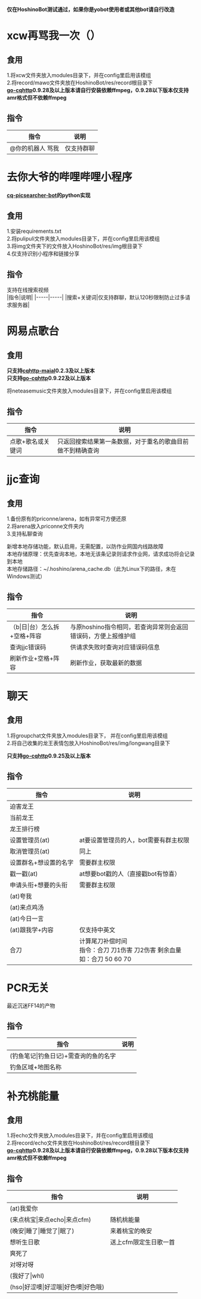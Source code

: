 **仅在HoshinoBot测试通过，如果你是yobot使用者或其他bot请自行改造**
# xcw再骂我一次（）
## 食用
1.将xcw文件夹放入modules目录下，并在config里启用该模组  
2.将record/mawo文件夹放在HoshinoBot/res/record根目录下  
**[go-cqhttp](https://github.com/Mrs4s/go-cqhttp)0.9.28及以上版本请自行安装依赖ffmpeg，0.9.28以下版本仅支持amr格式但不依赖ffmpeg**
## 指令
|指令|说明|
|-----|-----|
|@你的机器人 骂我|仅支持群聊|  

# 去你大爷的哔哩哔哩小程序
#### [cq-picsearcher-bot](https://github.com/Tsuk1ko/cq-picsearcher-bot)的python实现
## 食用
1.安装requirements.txt  
2.将pulipuli文件夹放入modules目录下，并在config里启用该模组  
3.将img文件夹下的文件放入HoshinoBot/res/img根目录下  
4.仅支持识别小程序和链接分享  
## 指令  
支持在线搜索视频    
|指令|说明|
|-----|-----|
|搜索+关键词|仅支持群聊，默认120秒限制防止过多请求服务器|  

# 网易点歌台
## 食用
**只支持[cqhttp-maial](https://github.com/yyuueexxiinngg/cqhttp-mirai)0.2.3及以上版本**  
**只支持[go-cqhttp](https://github.com/Mrs4s/go-cqhttp)0.9.22及以上版本**  

将neteasemusic文件夹放入modules目录下，并在config里启用该模组  
## 指令  
|指令|说明|
|-----|-----|
|点歌+歌名或关键词|只返回搜索结果第一条数据，对于重名的歌曲目前做不到精确查询|  

# jjc查询  
## 食用
1.备份原有的priconne/arena，如有异常可方便还原  
2.将arena放入priconne文件夹内  
3.支持私聊查询

新增本地存储功能，默认启用，无需配置，以防作业网国内线路故障  
本地存储原理：优先查询本地，本地无该条记录则请求作业网，请求成功将会记录到本地  
本地存储路径：~/.hoshino/arena_cache.db（此为Linux下的路径，未在Windows测试）

## 指令  
|指令|说明|
|-----|-----|
|（b\|日\|台）怎么拆+空格+阵容|与原hoshino指令相同，若查询异常则会返回错误码，方便上报维护组|  
|查询jjc错误码|供请求失败时查询对应错误码信息|  
|刷新作业+空格+阵容|刷新作业，获取最新的数据|  

# 聊天
## 食用  
1.将groupchat文件夹放入modules目录下， 并在config里启用该模组  
2.将自己收集的龙王表情包放入HoshinoBot/res/img/longwang目录下  

**只支持[go-cqhttp](https://github.com/Mrs4s/go-cqhttp)0.9.25及以上版本**  

## 指令  
|指令|说明|
|-----|-----|  
|迫害龙王||  
|当前龙王||
|龙王排行榜||
|设置管理员(at)|at要设置管理员的人，bot需要有群主权限|  
|取消管理员(at)|同上|  
|设置群名+想设置的名字|需要群主权限|  
|戳一戳(at)|at想要bot戳的人（直接戳bot有惊喜）|  
|申请头衔+想要的头衔|需要群主权限|  
|(at)夸我||
|(at)来点鸡汤||
|(at)今日一言||
|(at)跟我学+内容|仅支持中英文|
|合刀|计算尾刀补偿时间<br>指令：合刀 刀1伤害 刀2伤害 剩余血量<br>如：合刀 50 60 70|

# PCR无关
最近沉迷FF14的产物  
## 指令  
|指令|说明|
|-----|-----|
|(钓鱼笔记\|钓鱼日记)+需查询的鱼的名字||
|钓鱼区域+地图名称||  

# 补充桃能量  
## 食用
1.将echo文件夹放入modules目录下，并在config里启用该模组  
2.将record/echo文件夹放在HoshinoBot/res/record根目录下  
**[go-cqhttp](https://github.com/Mrs4s/go-cqhttp)0.9.28及以上版本请自行安装依赖ffmpeg，0.9.28以下版本仅支持amr格式但不依赖ffmpeg**
## 指令
|指令|说明|
|-----|-----|
|(at)我爱你||
|(来点桃宝\|来点echo\|来点cfm)|随机桃能量|
|(晚安\|睡了\|睡觉了\|眠了)|来着桃宝的晚安|
|想听生日歌|送上cfm限定生日歌一首|
|爽死了||
|对呀对呀||
|(我好了\|whl)||
|(hso\|好涩噢\|好涩哦\|好色噢\|好色哦)||